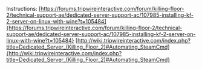 Instructions:
[https://forums.tripwireinteractive.com/forum/killing-floor-2/technical-support-ae/dedicated-server-support-ac/107985-installing-kf-2-server-on-linux-with-wine?t=105484]{https://forums.tripwireinteractive.com/forum/killing-floor-2/technical-support-ae/dedicated-server-support-ac/107985-installing-kf-2-server-on-linux-with-wine?t=105484}
[http://wiki.tripwireinteractive.com/index.php?title=Dedicated_Server_(Killing_Floor_2)#Automating_SteamCmd]{http://wiki.tripwireinteractive.com/index.php?title=Dedicated_Server_(Killing_Floor_2)#Automating_SteamCmd}
